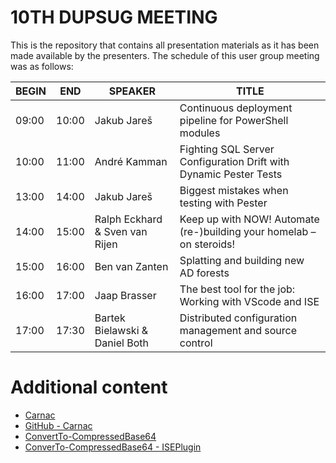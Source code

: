 # 10TH DUPSUG MEETING
This is the repository that contains all presentation materials as it has been made available by the presenters. The schedule of this user group meeting was as follows:

BEGIN | END | SPEAKER | TITLE
------|-----|---------|------
09:00 | 10:00 | Jakub Jareš | Continuous deployment pipeline for PowerShell modules
10:00 | 11:00 | André Kamman | Fighting SQL Server Configuration Drift with Dynamic Pester Tests
13:00 | 14:00 | Jakub Jareš | Biggest mistakes when testing with Pester
14:00 | 15:00 | Ralph Eckhard & Sven van Rijen | Keep up with NOW! Automate (re-)building your homelab – on steroids!
15:00 | 16:00 | Ben van Zanten | Splatting and building new AD forests
16:00 | 17:00 | Jaap Brasser | The best tool for the job: Working with VScode and ISE
17:00 | 17:30 | Bartek Bielawski & Daniel Both | Distributed configuration management and source control

# Additional content
* [Carnac](http://code52.org/carnac/)
* [GitHub - Carnac](https://github.com/Code52/carnac)
* [ConvertTo-CompressedBase64](https://github.com/jaapbrasser/SharedScripts/blob/master/ConvertTo-CompressedBase64/ConvertTo-CompressedBase64.ps1)
* [ConverTo-CompressedBase64 - ISEPlugin](https://github.com/jaapbrasser/UtilityScripts/blob/master/ISE/ConvertTo-CompressedIPAutomata.ps1)
